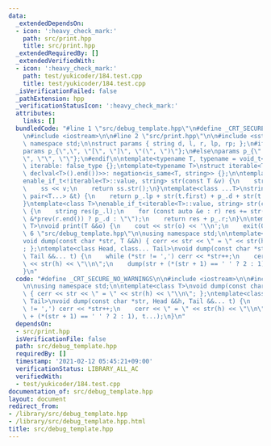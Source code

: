 ```yaml
---
data:
  _extendedDependsOn:
  - icon: ':heavy_check_mark:'
    path: src/print.hpp
    title: src/print.hpp
  _extendedRequiredBy: []
  _extendedVerifiedWith:
  - icon: ':heavy_check_mark:'
    path: test/yukicoder/184.test.cpp
    title: test/yukicoder/184.test.cpp
  _isVerificationFailed: false
  _pathExtension: hpp
  _verificationStatusIcon: ':heavy_check_mark:'
  attributes:
    links: []
  bundledCode: "#line 1 \"src/debug_template.hpp\"\n#define _CRT_SECURE_NO_WARNINGS\n\
    \n#include <iostream>\n\n#line 2 \"src/print.hpp\"\n\n#include <sstream>\n\nusing\
    \ namespace std;\n\nstruct params { string d, l, r, lp, rp; };\n#ifdef _DEBUG\n\
    params p_{\",\", \"[\", \"]\", \"(\", \")\"};\n#else\nparams p_{\" \", \"\", \"\
    \", \"\", \"\"};\n#endif\n\ntemplate<typename T, typename = void_t<>>\nstruct\
    \ iterable: false_type {};\ntemplate<typename T>\nstruct iterable<T, void_t<decltype(declval<T>().begin(),\
    \ declval<T>().end())>>: negation<is_same<T, string>> {};\n\ntemplate<class T>\n\
    enable_if_t<!iterable<T>::value, string> str(const T &v) {\n    stringstream ss;\n\
    \    ss << v;\n    return ss.str();\n}\ntemplate<class ...T>\nstring str(const\
    \ pair<T...> &t) {\n    return p_.lp + str(t.first) + p_.d + str(t.second) + p_.rp;\n\
    }\ntemplate<class T>\nenable_if_t<iterable<T>::value, string> str(const T &r)\
    \ {\n    string res(p_.l);\n    for (const auto &e : r) res += str(e) + (&e !=\
    \ &*prev(r.end()) ? p_.d : \"\");\n    return res + p_.r;\n}\n\ntemplate<class\
    \ T>\nvoid print(T &&o) {\n    cout << str(o) << '\\n';\n    exit(0);\n}\n#line\
    \ 6 \"src/debug_template.hpp\"\n\nusing namespace std;\n\ntemplate<class T>\n\
    void dump(const char *str, T &&h) { cerr << str << \" = \" << str(h) << \"\\n\"\
    ; };\ntemplate<class Head, class... Tail>\nvoid dump(const char *str, Head &&h,\
    \ Tail &&... t) {\n    while (*str != ',') cerr << *str++;\n    cerr << \" = \"\
    \ << str(h) << \"\\n\";\n    dump(str + (*(str + 1) == ' ' ? 2 : 1), t...);\n\
    }\n"
  code: "#define _CRT_SECURE_NO_WARNINGS\n\n#include <iostream>\n\n#include \"print.hpp\"\
    \n\nusing namespace std;\n\ntemplate<class T>\nvoid dump(const char *str, T &&h)\
    \ { cerr << str << \" = \" << str(h) << \"\\n\"; };\ntemplate<class Head, class...\
    \ Tail>\nvoid dump(const char *str, Head &&h, Tail &&... t) {\n    while (*str\
    \ != ',') cerr << *str++;\n    cerr << \" = \" << str(h) << \"\\n\";\n    dump(str\
    \ + (*(str + 1) == ' ' ? 2 : 1), t...);\n}\n"
  dependsOn:
  - src/print.hpp
  isVerificationFile: false
  path: src/debug_template.hpp
  requiredBy: []
  timestamp: '2021-02-12 05:45:21+09:00'
  verificationStatus: LIBRARY_ALL_AC
  verifiedWith:
  - test/yukicoder/184.test.cpp
documentation_of: src/debug_template.hpp
layout: document
redirect_from:
- /library/src/debug_template.hpp
- /library/src/debug_template.hpp.html
title: src/debug_template.hpp
---
```

